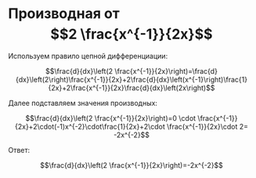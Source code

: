 

# Производная от $$2 \frac{x^{-1}}{2x}$$

Используем правило цепной дифференциации:

$$\frac{d}{dx}\left(2 \frac{x^{-1}}{2x}\right)=\frac{d}{dx}\left(2\right)\frac{x^{-1}}{2x}+2\frac{d}{dx}\left(x^{-1}\right)\frac{1}{2x}+2\frac{x^{-1}}{2x}\frac{d}{dx}\left(2x\right)$$

Далее подставляем значения производных:

$$\frac{d}{dx}\left(2 \frac{x^{-1}}{2x}\right)=0 \cdot \frac{x^{-1}}{2x}+2\cdot(-1)x^{-2}\cdot\frac{1}{2x}+2\cdot \frac{x^{-1}}{2x}\cdot 2= -2x^{-2}$$

Ответ:

$$\frac{d}{dx}\left(2 \frac{x^{-1}}{2x}\right)=-2x^{-2}$$